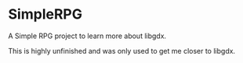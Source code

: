 # SimpleRPG
A Simple RPG project to learn more about libgdx.

This is highly unfinished and was only used to get me closer to libgdx.
